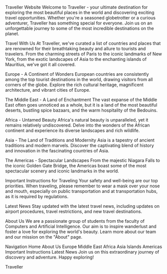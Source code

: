 Traveller Website
Welcome to Traveller - your ultimate destination for exploring the most beautiful places in the world and discovering exciting travel opportunities. Whether you're a seasoned globetrotter or a curious adventurer, Traveller has something special for everyone. Join us on an unforgettable journey to some of the most incredible destinations on the planet.

Travel With Us
At Traveller, we've curated a list of countries and places that are renowned for their breathtaking beauty and allure to tourists and travelers. From the charming streets of Paris to the iconic landmarks of New York, from the exotic landscapes of Asia to the enchanting islands of Mauritius, we've got it all covered.

Europe - A Continent of Wonders
European countries are consistently among the top tourist destinations in the world, drawing visitors from all corners of the globe. Explore the rich cultural heritage, magnificent architecture, and vibrant cities of Europe.

The Middle East - A Land of Enchantment
The vast expanse of the Middle East often goes unnoticed as a whole, but it is a land of the most beautiful deserts, bustling spice bazaars, and the warm hospitality of the Bedouins.

Africa - Untamed Beauty
Africa's natural beauty is unparalleled, yet it remains relatively undiscovered. Delve into the wonders of the African continent and experience its diverse landscapes and rich wildlife.

Asia - The Land of Traditions and Modernity
Asia is a tapestry of ancient traditions and modern marvels. Discover the captivating blend of history and innovation in the fascinating countries of Asia.

The Americas - Spectacular Landscapes
From the majestic Niagara Falls to the iconic Golden Gate Bridge, the Americas boast some of the most spectacular scenery and iconic landmarks in the world.

Important Instructions for Traveling
Your safety and well-being are our top priorities. When traveling, please remember to wear a mask over your nose and mouth, especially on public transportation and at transportation hubs, as it is required by regulations.

Latest News
Stay updated with the latest travel news, including updates on airport procedures, travel restrictions, and new travel destinations.

About Us
We are a passionate group of students from the faculty of Computers and Artificial Intelligence. Our aim is to inspire wanderlust and foster a love for exploring the world's beauty. Learn more about our team and our mission on the "About" page.

Navigation
Home
About Us
Europe
Middle East
Africa
Asia
Islands
Americas
Important Instructions
Latest News
Join us on this extraordinary journey of discovery and adventure. Happy exploring!

Traveller
